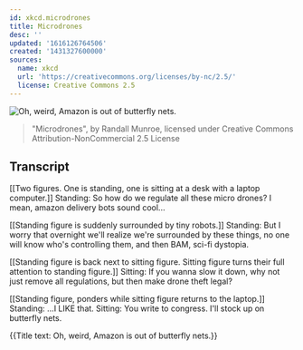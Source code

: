 ```yaml
---
id: xkcd.microdrones
title: Microdrones
desc: ''
updated: '1616126764506'
created: '1431327600000'
sources:
  name: xkcd
  url: 'https://creativecommons.org/licenses/by-nc/2.5/'
  license: Creative Commons 2.5
---
```

![Oh, weird, Amazon is out of butterfly nets.](https://imgs.xkcd.com/comics/microdrones.png)
> "Microdrones", by Randall Munroe, licensed under Creative Commons Attribution-NonCommercial 2.5 License

## Transcript
[[Two figures. One is standing, one is sitting at a desk with a laptop computer.]]
Standing: So how do we regulate all these micro drones? I mean, amazon delivery bots sound cool...

[[Standing figure is suddenly surrounded by tiny robots.]]
Standing: But I worry that overnight we'll realize we're surrounded by these things, no one will know who's controlling them, and then BAM, sci-fi dystopia.

[[Standing figure is back next to sitting figure. Sitting figure turns their full attention to standing figure.]]
Sitting: If you wanna slow it down, why not just remove all regulations, but then make drone theft legal?

[[Standing figure, ponders while sitting figure returns to the laptop.]]
Standing: ...I LIKE that.
Sitting: You write to congress. I'll stock up on butterfly nets.

{{Title text: Oh, weird, Amazon is out of butterfly nets.}}
